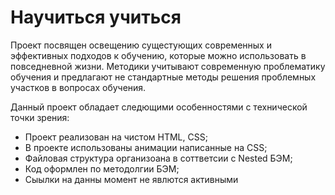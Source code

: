 # Научиться учиться

Проект посвящен освещению сущестующих современных и эффективных подходов к обучению, которые можно использовать в повседневной жизни. Методики учитывают современную проблематику обучения и предлагают не стандартные методы решения проблемных участков в вопросах обучения.

Данный проект обладает следющими особенностями с технической точки зрения:

* Проект реализован на чистом HTML, CSS;
* В проекте использованы анимации написанные на CSS;
* Файловая структура организоана в соттветсии с Nested БЭМ;
* Код оформлен по методолгии БЭМ;
* Сыылки на данны момент не явлются активными
